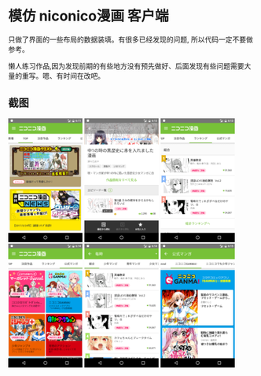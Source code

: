 # 模仿 niconico漫画 客户端

只做了界面的一些布局的数据装填。有很多已经发现的问题, 所以代码一定不要做参考。

懒人练习作品,因为发现前期的有些地方没有预先做好、后面发现有些问题需要大量的重写。嗯、有时间在改吧。

## 截图

<img width='30%' src='cap/device-2017-03-26-181212.png'> <img width='30%' src='cap/device-2017-03-26-181332.png'> <img width='30%' src='cap/device-2017-03-26-181358.png'>
<img width='30%' src='cap/device-2017-03-26-181411.png'> <img width='30%' src='cap/device-2017-03-26-181442.png'> <img width='30%' src='cap/device-2017-03-26-181524.png'>
